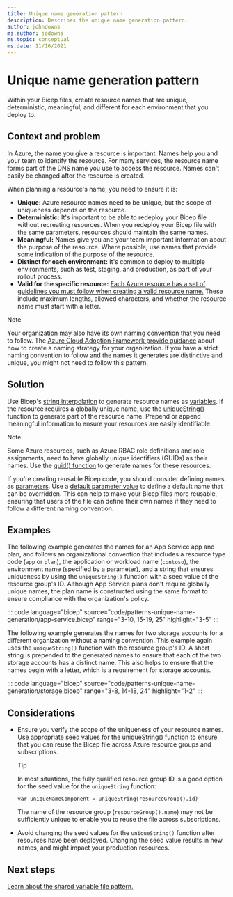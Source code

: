 ```yaml
---
title: Unique name generation pattern
description: Describes the unique name generation pattern.
author: johndowns
ms.author: jodowns
ms.topic: conceptual
ms.date: 11/16/2021
---
```

# Unique name generation pattern

Within your Bicep files, create resource names that are unique, deterministic, meaningful, and different for each environment that you deploy to.

## Context and problem

In Azure, the name you give a resource is important. Names help you and your team to identify the resource. For many services, the resource name forms part of the DNS name you use to access the resource. Names can't easily be changed after the resource is created.

When planning a resource's name, you need to ensure it is:

- **Unique:** Azure resource names need to be unique, but the scope of uniqueness depends on the resource.
- **Deterministic:** It's important to be able to redeploy your Bicep file without recreating resources. When you redeploy your Bicep file with the same parameters, resources should maintain the same names.
- **Meaningful:** Names give you and your team important information about the purpose of the resource. Where possible, use names that provide some indication of the purpose of the resource.
- **Distinct for each environment:** It's common to deploy to multiple environments, such as test, staging, and production, as part of your rollout process.
- **Valid for the specific resource:** [Each Azure resource has a set of guidelines you must follow when creating a valid resource name.](../management/resource-name-rules.md) These include maximum lengths, allowed characters, and whether the resource name must start with a letter.

> [!NOTE]
> Your organization may also have its own naming convention that you need to follow. The [Azure Cloud Adoption Framework provide guidance](/azure/cloud-adoption-framework/ready/azure-best-practices/resource-naming) about how to create a naming strategy for your organization. If you have a strict naming convention to follow and the names it generates are distinctive and unique, you might not need to follow this pattern.

## Solution

Use Bicep's [string interpolation](bicep-functions-string.md#concat) to generate resource names as [variables](variables.md). If the resource requires a globally unique name, use the [uniqueString()](bicep-functions-string.md#uniquestring) function to generate part of the resource name. Prepend or append meaningful information to ensure your resources are easily identifiable.

> [!NOTE]
> Some Azure resources, such as Azure RBAC role definitions and role assignments, need to have globally unique identifiers (GUIDs) as their names. Use the [guid() function](bicep-functions-string.md#guid) to generate names for these resources.

If you're creating reusable Bicep code, you should consider defining names as [parameters](parameters.md). Use a [default parameter value](parameters.md#default-value) to define a default name that can be overridden. This can help to make your Bicep files more reusable, ensuring that users of the file can define their own names if they need to follow a different naming convention.

## Examples

The following example generates the names for an App Service app and plan, and follows an organizational convention that includes a resource type code (`app` or `plan`), the application or workload name (`contoso`), the environment name (specified by a parameter), and a string that ensures uniqueness by using the `uniqueString()` function with a seed value of the resource group's ID. Although App Service plans don't require globally unique names, the plan name is constructed using the same format to ensure compliance with the organization's policy.

::: code language="bicep" source="code/patterns-unique-name-generation/app-service.bicep" range="3-10, 15-19, 25" highlight="3-5" :::

The following example generates the names for two storage accounts for a different organization without a naming convention. This example again uses the `uniqueString()` function with the resource group's ID. A short string is prepended to the generated names to ensure that each of the two storage accounts has a distinct name. This also helps to ensure that the names begin with a letter, which is a requirement for storage accounts.

::: code language="bicep" source="code/patterns-unique-name-generation/storage.bicep" range="3-8, 14-18, 24" highlight="1-2" :::

## Considerations

- Ensure you verify the scope of the uniqueness of your resource names. Use appropriate seed values for the [uniqueString() function](bicep-functions-string.md#uniquestring) to ensure that you can reuse the Bicep file across Azure resource groups and subscriptions.
  > [!TIP]
  > In most situations, the fully qualified resource group ID is a good option for the seed value for the `uniqueString` function:
  >
  > ```bicep
  > var uniqueNameComponent = uniqueString(resourceGroup().id)
  > ```
  > 
  > The name of the resource group (`resourceGroup().name`) may not be sufficiently unique to enable you to reuse the file across subscriptions.
- Avoid changing the seed values for the `uniqueString()` function after resources have been deployed. Changing the seed value results in new names, and might impact your production resources.

## Next steps

[Learn about the shared variable file pattern.](patterns-shared-variable-file.md)
